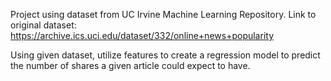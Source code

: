 Project using dataset from UC Irvine Machine Learning Repository.
Link to original dataset: https://archive.ics.uci.edu/dataset/332/online+news+popularity

Using given dataset, utilize features to create a regression model to predict the number of shares a given article could expect to have.
